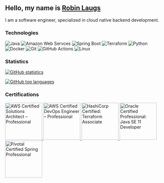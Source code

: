 ## Hello, my name is [Robin Laugs]()

I am a software engineer, specialized in cloud native backend development.

### Technologies

![Java](https://img.shields.io/badge/-Java-black?style=flat&logo=openjdk)
![Amazon Web Servces](https://img.shields.io/badge/Amazon%20Web%20Services-black?style=flat&logo=amazon-aws)
![Spring Boot](https://img.shields.io/badge/-Spring%20Boot-black?style=flat&logo=springboot)
![Terraform](https://img.shields.io/badge/-Terraform-black?style=flat&logo=terraform)
![Python](https://img.shields.io/badge/-Python-black?style=flat&logo=python)
![Docker](https://img.shields.io/badge/-Docker-black?style=flat&logo=docker)
![Git](https://img.shields.io/badge/-Git-black?style=flat&logo=git)
![GitHub Actions](https://img.shields.io/badge/-GitHub%20Actions-black?style=flat&logo=github-actions)
![Linux](https://img.shields.io/badge/-Linux-black?style=flat&logo=linux)

### Statistics

[![GitHub statistics](https://github-readme-stats.vercel.app/api?username=Laugslander&hide_title=true&text_bold=false&include_all_commits=true&count_private=true&hide=stars,contribs&theme=default)](https://github.com/anuraghazra/github-readme-stats)

[![GitHub top languages](https://github-readme-stats.vercel.app/api/top-langs/?username=Laugslander&layout=compact&hide_title=true&theme=default)](https://github.com/anuraghazra/github-readme-stats)

### Certifications

<p>
    <a href="https://www.credly.com/badges/d9e6db60-83e7-4403-a338-ad5527f52554">
        <img src="https://images.credly.com/size/680x680/images/2d84e428-9078-49b6-a804-13c15383d0de/image.png" alt="AWS Certified Solutions Architect – Professional" height="120">
    </a>
    <a href="https://www.credly.com/badges/e7572c57-c075-447d-a99c-29dd78d94aa0">
        <img src="https://images.credly.com/size/680x680/images/bd31ef42-d460-493e-8503-39592aaf0458/image.png" alt="AWS Certified DevOps Engineer – Professional" height="120">
    </a>
    <a href="https://www.credly.com/badges/406f9e16-1410-4d35-87f7-f9f0cb9fc537">
        <img src="https://images.credly.com/size/680x680/images/99289602-861e-4929-8277-773e63a2fa6f/image.png" alt="HashiCorp Certified: Terraform Associate" height="120">
    </a>
    <a href="https://www.credly.com/badges/18ff3b07-e461-4ae7-bf74-9590eebddd1c">
        <img src="https://images.credly.com/size/680x680/images/6f2a9ef8-4da2-4e67-bd52-84fbaa1af776/02_Java-SE-11-Developer_Professional__1_.png" alt="Oracle Certified Professional: Java SE 11 Developer" height="120">
    </a>   
    <a href="https://bcert.me/bc/html/show-badge.html?b=fgkszkug">
        <img src="https://bcert.me/bc/html/img/badges/generated/badge-7986.png" alt="Pivotal Certified Spring Professional" height="120">
    </a>          
</p>
